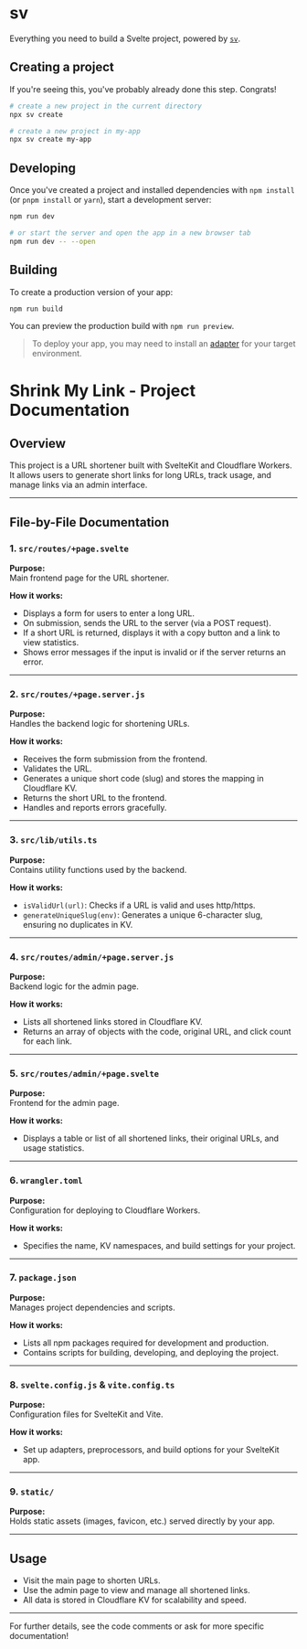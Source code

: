 # sv

Everything you need to build a Svelte project, powered by [`sv`](https://github.com/sveltejs/cli).

## Creating a project

If you're seeing this, you've probably already done this step. Congrats!

```bash
# create a new project in the current directory
npx sv create

# create a new project in my-app
npx sv create my-app
```

## Developing

Once you've created a project and installed dependencies with `npm install` (or `pnpm install` or `yarn`), start a development server:

```bash
npm run dev

# or start the server and open the app in a new browser tab
npm run dev -- --open
```

## Building

To create a production version of your app:

```bash
npm run build
```

You can preview the production build with `npm run preview`.

> To deploy your app, you may need to install an [adapter](https://svelte.dev/docs/kit/adapters) for your target environment.

# Shrink My Link - Project Documentation

## Overview
This project is a URL shortener built with SvelteKit and Cloudflare Workers. It allows users to generate short links for long URLs, track usage, and manage links via an admin interface.

---

## File-by-File Documentation

### 1. `src/routes/+page.svelte`
**Purpose:**  
Main frontend page for the URL shortener.

**How it works:**
- Displays a form for users to enter a long URL.
- On submission, sends the URL to the server (via a POST request).
- If a short URL is returned, displays it with a copy button and a link to view statistics.
- Shows error messages if the input is invalid or if the server returns an error.

---

### 2. `src/routes/+page.server.js`
**Purpose:**  
Handles the backend logic for shortening URLs.

**How it works:**
- Receives the form submission from the frontend.
- Validates the URL.
- Generates a unique short code (slug) and stores the mapping in Cloudflare KV.
- Returns the short URL to the frontend.
- Handles and reports errors gracefully.

---

### 3. `src/lib/utils.ts`
**Purpose:**  
Contains utility functions used by the backend.

**How it works:**
- `isValidUrl(url)`: Checks if a URL is valid and uses http/https.
- `generateUniqueSlug(env)`: Generates a unique 6-character slug, ensuring no duplicates in KV.

---

### 4. `src/routes/admin/+page.server.js`
**Purpose:**  
Backend logic for the admin page.

**How it works:**
- Lists all shortened links stored in Cloudflare KV.
- Returns an array of objects with the code, original URL, and click count for each link.

---

### 5. `src/routes/admin/+page.svelte`
**Purpose:**  
Frontend for the admin page.

**How it works:**
- Displays a table or list of all shortened links, their original URLs, and usage statistics.

---

### 6. `wrangler.toml`
**Purpose:**  
Configuration for deploying to Cloudflare Workers.

**How it works:**
- Specifies the name, KV namespaces, and build settings for your project.

---

### 7. `package.json`
**Purpose:**  
Manages project dependencies and scripts.

**How it works:**
- Lists all npm packages required for development and production.
- Contains scripts for building, developing, and deploying the project.

---

### 8. `svelte.config.js` & `vite.config.ts`
**Purpose:**  
Configuration files for SvelteKit and Vite.

**How it works:**
- Set up adapters, preprocessors, and build options for your SvelteKit app.

---

### 9. `static/`
**Purpose:**  
Holds static assets (images, favicon, etc.) served directly by your app.

---

## Usage
- Visit the main page to shorten URLs.
- Use the admin page to view and manage all shortened links.
- All data is stored in Cloudflare KV for scalability and speed.

---

For further details, see the code comments or ask for more specific documentation!
